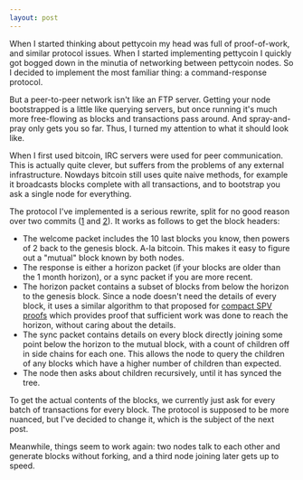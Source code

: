 ```yaml
---
layout: post
---
```

When I started thinking about pettycoin my head was full of
proof-of-work, and similar protocol issues.  When I started
implementing pettycoin I quickly got bogged down in the minutia of
networking between pettycoin nodes.  So I decided to implement the
most familiar thing: a command-response protocol.

But a peer-to-peer network isn't like an FTP server.  Getting your
node bootstrapped is a little like querying servers, but once running
it's much more free-flowing as blocks and transactions pass around.
And spray-and-pray only gets you so far.  Thus, I turned my attention
to what it should look like.

When I first used bitcoin, IRC servers were used for peer
communication.  This is actually quite clever, but suffers from the
problems of any external infrastructure.  Nowdays bitcoin still uses
quite naive methods, for example it broadcasts blocks complete with
all transactions, and to bootstrap you ask a single node for
everything.

The protocol I've implemented is a serious rewrite, split for no
good reason over two commits ([1](https://github.com/rustyrussell/pettycoin/commit/8cbde5d7095cb764cf8e8486856964475434496d) and [2](https://github.com/rustyrussell/pettycoin/commit/eb59df41052db94650a131477181a211896d7be5)).
It works as follows to get the block headers:

* The welcome packet includes the 10 last blocks you know, then powers of 2
  back to the genesis block.  A-la bitcoin.  This makes it easy to figure
  out a "mutual" block known by both nodes.
* The response is either a horizon packet (if your blocks are older
  than the 1 month horizon), or a sync packet if you are more recent.
* The horizon packet contains a subset of blocks from below the
  horizon to the genesis block.  Since a node doesn't need the details of
  every block, it uses a similar algorithm to that proposed for
  [compact SPV proofs](http://sourceforge.net/p/bitcoin/mailman/message/32111357/)
  which provides proof that sufficient work was done to reach the
  horizon, without caring about the details.
* The sync packet contains details on every block directly joining
  some point below the horizon to the mutual block, with a count of
  children off in side chains for each one.  This allows the node to
  query the children of any blocks which have a higher number of
  children than expected.
* The node then asks about children recursively, until it has synced
  the tree.

To get the actual contents of the blocks, we currently just ask for
every batch of transactions for every block.  The protocol is supposed
to be more nuanced, but I've decided to change it, which is the
subject of the next post.

Meanwhile, things seem to work again: two nodes talk to each other and
generate blocks without forking, and a third node joining later gets
up to speed.
